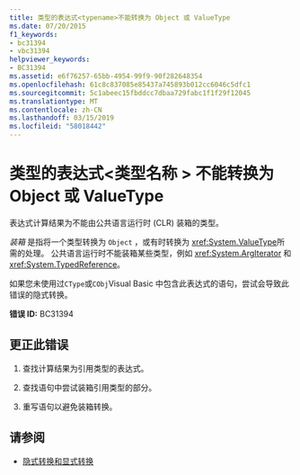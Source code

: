 ```yaml
---
title: 类型的表达式<typename>不能转换为 Object 或 ValueType
ms.date: 07/20/2015
f1_keywords:
- bc31394
- vbc31394
helpviewer_keywords:
- BC31394
ms.assetid: e6f76257-65bb-4954-99f9-90f282648354
ms.openlocfilehash: 61c8c837085e85437a745893b012cc6046c5dfc1
ms.sourcegitcommit: 5c1abeec15fbddcc7dbaa729fabc1f1f29f12045
ms.translationtype: MT
ms.contentlocale: zh-CN
ms.lasthandoff: 03/15/2019
ms.locfileid: "58018442"
---
```

# <a name="expression-of-type-typename-cannot-be-converted-to-object-or-valuetype"></a>类型的表达式\<类型名称 > 不能转换为 Object 或 ValueType
表达式计算结果为不能由公共语言运行时 (CLR) 装箱的类型。  
  
 *装箱* 是指将一个类型转换为 `Object` ，或有时转换为 <xref:System.ValueType>所需的处理。 公共语言运行时不能装箱某些类型，例如 <xref:System.ArgIterator> 和 <xref:System.TypedReference>。  
  
 如果您未使用过`CType`或`CObj`Visual Basic 中包含此表达式的语句，尝试会导致此错误的隐式转换。  
  
 **错误 ID:** BC31394  
  
## <a name="to-correct-this-error"></a>更正此错误  
  
1.  查找计算结果为引用类型的表达式。  
  
2.  查找语句中尝试装箱引用类型的部分。  
  
3.  重写语句以避免装箱转换。  
  
## <a name="see-also"></a>请参阅

- [隐式转换和显式转换](../../visual-basic/programming-guide/language-features/data-types/implicit-and-explicit-conversions.md)
